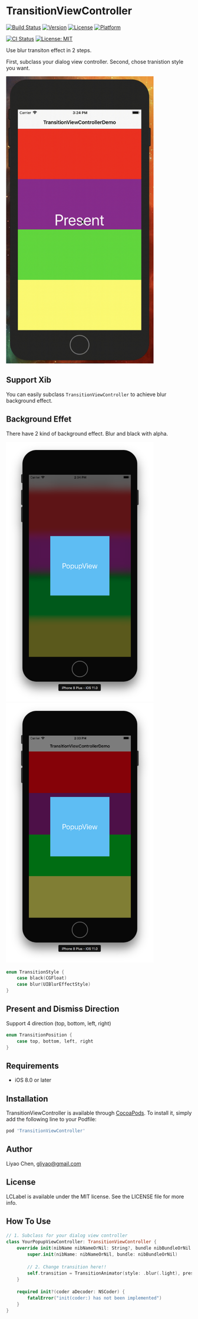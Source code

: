 # TransitionViewController

[![Build Status](https://travis-ci.org/gliyao/TransitionViewController.svg?branch=master)](https://travis-ci.org/gliyao/TransitionViewController) 
[![Version](https://img.shields.io/cocoapods/v/TransitionViewController.svg?style=flat)](http://cocoapods.org/pods/TransitionViewController)
[![License](https://img.shields.io/cocoapods/l/TransitionViewController.svg?style=flat)](http://cocoapods.org/pods/TransitionViewController)
[![Platform](https://img.shields.io/cocoapods/p/TransitionViewController.svg?style=flat)](http://cocoapods.org/pods/TransitionViewController)

[![CI Status](https://travis-ci.org/gliyao/TransitionViewController.svg?branch=master)](https://travis-ci.org/gliyao/TransitionViewController)
[![License: MIT](https://img.shields.io/badge/License-MIT-yellow.svg)](https://opensource.org/licenses/MIT)

Use blur transiton effect in 2 steps. 

First, subclass your dialog view controller.
Second, chose tranistion style you want.

<img src="./transition.gif" height="776" width="400"></img>

## Support Xib
You can easily subclass `TransitionViewController` to achieve blur background effect.


## Background Effet

There have 2 kind of background effect. Blur and black with alpha.

<img src="./darkBlurPopupView.png" height="702" width="400"></img>
<img src="./balck05PopupView.png" height="702" width="400"></img>

``` swift
enum TransitionStyle {
	case black(CGFloat)
	case blur(UIBlurEffectStyle)
}
```

## Present and Dismiss Direction

Support 4 direction (top, bottom, left, right)

``` swift
enum TransitionPosition {
	case top, bottom, left, right
}
```


## Requirements

- iOS 8.0 or later

## Installation

TransitionViewController is available through [CocoaPods](http://cocoapods.org). To install
it, simply add the following line to your Podfile:

```ruby
pod 'TransitionViewController'
```

## Author

Liyao Chen, gliyao@gmail.com

## License

LCLabel is available under the MIT license. See the LICENSE file for more info.


## How To Use

``` swift
// 1. Subclass for your dialog view controller
class YourPopupViewController: TransitionViewController {
	override init(nibName nibNameOrNil: String?, bundle nibBundleOrNil: Bundle?) {
		super.init(nibName: nibNameOrNil, bundle: nibBundleOrNil)
		
		// 2. Change transition here!!
		self.transition = TransitionAnimator(style: .blur(.light), presentFrom: .bottom, dismissTo: .bottom)
	}

	required init?(coder aDecoder: NSCoder) {
		fatalError("init(coder:) has not been implemented")
	}
}
```
